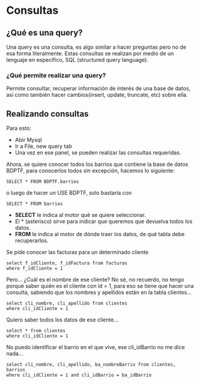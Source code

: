 # Consultas

## ¿Qué es una query?

Una query es una consulta, es algo similar a hacer preguntas pero no de esa forma literalmente. Estas consultas se realizan por medio de un lenguaje en específico, SQL (structured query language). 

### ¿Qué permite realizar una query?

Permite consultar, recuperar información de interés de una base de datos, así como también hacer cambios(insert, update, truncate, etc) sobre ella.

## Realizando consultas

Para esto:
- Abir Mysql
- Ir a File, new query tab
- Una vez en ese panel, se pueden realizar las consultas requeridas.

Ahora, se quiere conocer todos los barrios que contiene la base de datos BDPTF, para conocerlos todos sin excepción, hacemos lo siguiente:

`SELECT * FROM BDPTF.barrios`

o luego de hacer un USE BDPTF, solo bastaría con 

`SELECT * FROM barrios`

- **SELECT** le indica al motor qué se quiere seleccionar.
- El * (asterisco) sirve para indicar que queremos que devuelva todos los datos.
- **FROM** le indica al motor de dónde traer los datos, de qué tabla debe recuperarlos.

Se pide conocer las facturas para un determinado cliente

```
select f_idCliente, f_idFactura from facturas
where f_idCliente = 1
```

Pero... ¿Cuál es el nombre de ese cliente? No sé, no recuerdo, no tengo porqué saber quién es el cliente con id = 1, para eso se tiene que hacer una consulta, sabiendo que los nombres y apellidos están en la tabla clientes...

```
select cli_nombre, cli_apellido from clientes
where cli_idCliente = 1
```

Quiero saber todos los datos de ese cliente...

```
select * from clientes
where cli_idCliente = 1

```

No puedo identificar el barrio en el que vive, ese cli_idBarrio no me dice nada...

```
select cli_nombre, cli_apellido, ba_nombreBarrio from clientes, barrios
where cli_idCliente = 1 and cli_idBarrio = ba_idBarrio

```
